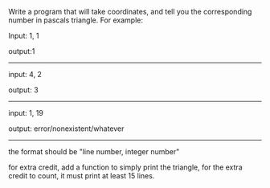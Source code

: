 

Write a program that will take coordinates, and tell you the corresponding number in pascals triangle. For example:

Input: 1, 1

output:1

* * *

input: 4, 2

output: 3

* * *

input: 1, 19

output: error/nonexistent/whatever

* * *

the format should be "line number, integer number"

for extra credit, add a function to simply print the triangle, for the extra credit to count, it must print at least 15 lines.

